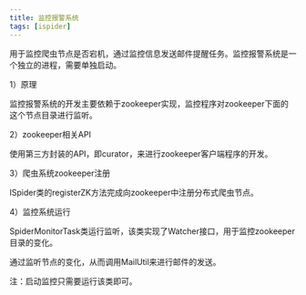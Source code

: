 ```yaml
---
title: 监控报警系统
tags: [ispider]
---
```


用于监控爬虫节点是否宕机，通过监控信息发送邮件提醒任务。监控报警系统是一个独立的进程，需要单独启动。

1）原理

监控报警系统的开发主要依赖于zookeeper实现，监控程序对zookeeper下面的这个节点目录进行监听。

2）zookeeper相关API

使用第三方封装的API，即curator，来进行zookeeper客户端程序的开发。

3）爬虫系统zookeeper注册

ISpider类的registerZK方法完成向zookeeper中注册分布式爬虫节点。

4）监控系统运行

SpiderMonitorTask类运行监听，该类实现了Watcher接口，用于监控zookeeper目录的变化。

通过监听节点的变化，从而调用MailUtil来进行邮件的发送。

注：启动监控只需要运行该类即可。